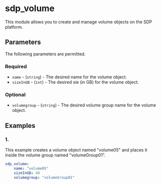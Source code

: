 # sdp_volume

This module allows you to create and manage volume objects on the SDP platform. 

## Parameters

The following parameters are permitted.

### Required
* `name` - (`string`) - The desired name for the volume object.
* `sizeInGB` - (`int`) - The desired sie (in GB) for the volume object.

### Optional
* `volumegroup` - (`string`) - The desired volume group name for the volume object. 

## Examples
### 1. 
This example creates a volume object named "volume05" and places it inside the volume group named "volumeGroup01". 
```yaml
sdp_volume: 
    name: "volume05"
    sizeInGB: 40
    volumegroup: "volumeGroup01"
```

